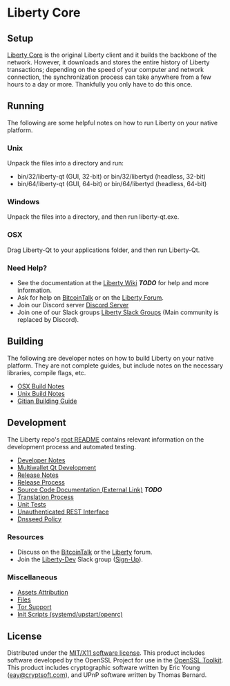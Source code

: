 Liberty Core
=====================

Setup
---------------------
[Liberty Core](http://lbrt.io/wallet) is the original Liberty client and it builds the backbone of the network. However, it downloads and stores the entire history of Liberty transactions; depending on the speed of your computer and network connection, the synchronization process can take anywhere from a few hours to a day or more. Thankfully you only have to do this once.

Running
---------------------
The following are some helpful notes on how to run Liberty on your native platform.

### Unix

Unpack the files into a directory and run:

- bin/32/liberty-qt (GUI, 32-bit) or bin/32/libertyd (headless, 32-bit)
- bin/64/liberty-qt (GUI, 64-bit) or bin/64/libertyd (headless, 64-bit)

### Windows

Unpack the files into a directory, and then run liberty-qt.exe.

### OSX

Drag Liberty-Qt to your applications folder, and then run Liberty-Qt.

### Need Help?

* See the documentation at the [Liberty Wiki](https://en.bitcoin.it/wiki/Main_Page) ***TODO***
for help and more information.
* Ask for help on [BitcoinTalk](https://bitcointalk.org/index.php?topic=1262920.0) or on the [Liberty Forum](http://forum.lbrt.io/).
* Join our Discord server [Discord Server](https://discord.lbrt.io)
* Join one of our Slack groups [Liberty Slack Groups](https://lbrt.io/slack-logins/) (Main community is replaced by Discord).

Building
---------------------
The following are developer notes on how to build Liberty on your native platform. They are not complete guides, but include notes on the necessary libraries, compile flags, etc.

- [OSX Build Notes](build-osx.md)
- [Unix Build Notes](build-unix.md)
- [Gitian Building Guide](gitian-building.md)

Development
---------------------
The Liberty repo's [root README](https://github.com/project-libertylibertycoreblob/master/README.md) contains relevant information on the development process and automated testing.

- [Developer Notes](developer-notes.md)
- [Multiwallet Qt Development](multiwallet-qt.md)
- [Release Notes](release-notes.md)
- [Release Process](release-process.md)
- [Source Code Documentation (External Link)](https://dev.visucore.com/bitcoin/doxygen/) ***TODO***
- [Translation Process](translation_process.md)
- [Unit Tests](unit-tests.md)
- [Unauthenticated REST Interface](REST-interface.md)
- [Dnsseed Policy](dnsseed-policy.md)

### Resources

* Discuss on the [BitcoinTalk](https://bitcointalk.org/index.php?topic=1262920.0) or the [Liberty](http://forum.lbrt.io/) forum.
* Join the [Liberty-Dev](https://liberty-dev.slack.com/) Slack group ([Sign-Up](https://liberty-dev.herokuapp.com/)).

### Miscellaneous
- [Assets Attribution](assets-attribution.md)
- [Files](files.md)
- [Tor Support](tor.md)
- [Init Scripts (systemd/upstart/openrc)](init.md)

License
---------------------
Distributed under the [MIT/X11 software license](http://www.opensource.org/licenses/mit-license.php).
This product includes software developed by the OpenSSL Project for use in the [OpenSSL Toolkit](https://www.openssl.org/). This product includes
cryptographic software written by Eric Young ([eay@cryptsoft.com](mailto:eay@cryptsoft.com)), and UPnP software written by Thomas Bernard.
